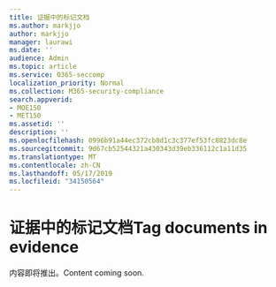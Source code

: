 ```yaml
---
title: 证据中的标记文档
ms.author: markjjo
author: markjjo
manager: laurawi
ms.date: ''
audience: Admin
ms.topic: article
ms.service: O365-seccomp
localization_priority: Normal
ms.collection: M365-security-compliance
search.appverid:
- MOE150
- MET150
ms.assetid: ''
description: ''
ms.openlocfilehash: 0996b91a44ec372cb8d1c3c377ef53fc8823dc8e
ms.sourcegitcommit: 9d67cb52544321a430343d39eb336112c1a11d35
ms.translationtype: MT
ms.contentlocale: zh-CN
ms.lasthandoff: 05/17/2019
ms.locfileid: "34150564"
---
```

# <a name="tag-documents-in-evidence"></a><span data-ttu-id="a06b0-102">证据中的标记文档</span><span class="sxs-lookup"><span data-stu-id="a06b0-102">Tag documents in evidence</span></span>

<span data-ttu-id="a06b0-103">内容即将推出。</span><span class="sxs-lookup"><span data-stu-id="a06b0-103">Content coming soon.</span></span>